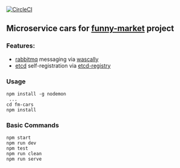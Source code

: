 [![CircleCI](https://circleci.com/gh/byavv/fm-cars.svg?style=svg)](https://circleci.com/gh/byavv/fm-cars)

## Microservice cars for [funny-market](https://github.com/byavv/funny-market) project

### Features: 
- [rabbitmq](https://www.rabbitmq.com/) messaging via [wascally](https://github.com/LeanKit-Labs/wascally)
- [etcd](https://github.com/coreos/etcd) self-registration via [etcd-registry](https://github.com/mafintosh/etcd-registry)

### Usage

    npm install -g nodemon 
     ...
    cd fm-cars
    npm install

### Basic Commands

    npm start
    npm run dev
    npm test
    npm run clean
    npm run serve

